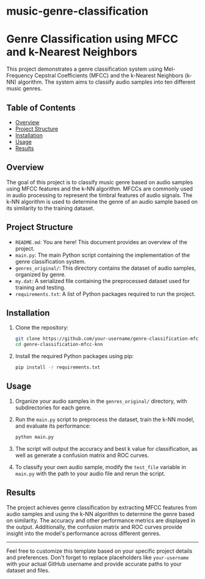 # music-genre-classification

# Genre Classification using MFCC and k-Nearest Neighbors

This project demonstrates a genre classification system using Mel-Frequency Cepstral Coefficients (MFCC) and the k-Nearest Neighbors (k-NN) algorithm. The system aims to classify audio samples into ten different music genres.

## Table of Contents

- [Overview](#overview)
- [Project Structure](#project-structure)
- [Installation](#installation)
- [Usage](#usage)
- [Results](#results)

## Overview

The goal of this project is to classify music genre based on audio samples using MFCC features and the k-NN algorithm. MFCCs are commonly used in audio processing to represent the timbral features of audio signals. The k-NN algorithm is used to determine the genre of an audio sample based on its similarity to the training dataset.

## Project Structure

- `README.md`: You are here! This document provides an overview of the project.
- `main.py`: The main Python script containing the implementation of the genre classification system.
- `genres_original/`: This directory contains the dataset of audio samples, organized by genre.
- `my.dat`: A serialized file containing the preprocessed dataset used for training and testing.
- `requirements.txt`: A list of Python packages required to run the project.


## Installation

1. Clone the repository:

   ```bash
   git clone https://github.com/your-username/genre-classification-mfcc-knn.git
   cd genre-classification-mfcc-knn
   ```

2. Install the required Python packages using pip:

   ```bash
   pip install -r requirements.txt
   ```

## Usage

1. Organize your audio samples in the `genres_original/` directory, with subdirectories for each genre.
2. Run the `main.py` script to preprocess the dataset, train the k-NN model, and evaluate its performance:

   ```bash
   python main.py
   ```

3. The script will output the accuracy and best k value for classification, as well as generate a confusion matrix and ROC curves.

4. To classify your own audio sample, modify the `test_file` variable in `main.py` with the path to your audio file and rerun the script.

## Results

The project achieves genre classification by extracting MFCC features from audio samples and using the k-NN algorithm to determine the genre based on similarity. The accuracy and other performance metrics are displayed in the output. Additionally, the confusion matrix and ROC curves provide insight into the model's performance across different genres.


---

Feel free to customize this template based on your specific project details and preferences. Don't forget to replace placeholders like `your-username` with your actual GitHub username and provide accurate paths to your dataset and files.

